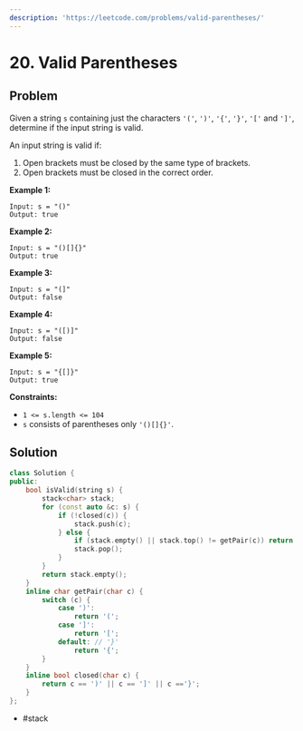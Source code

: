 ```yaml
---
description: 'https://leetcode.com/problems/valid-parentheses/'
---
```


# 20. Valid Parentheses

## Problem

Given a string `s` containing just the characters `'('`, `')'`, `'{'`, `'}'`, `'['` and `']'`, determine if the input string is valid.

An input string is valid if:

1. Open brackets must be closed by the same type of brackets.
2. Open brackets must be closed in the correct order.

**Example 1:**

```text
Input: s = "()"
Output: true
```

**Example 2:**

```text
Input: s = "()[]{}"
Output: true
```

**Example 3:**

```text
Input: s = "(]"
Output: false
```

**Example 4:**

```text
Input: s = "([)]"
Output: false
```

**Example 5:**

```text
Input: s = "{[]}"
Output: true
```

**Constraints:**

* `1 <= s.length <= 104`
* `s` consists of parentheses only `'()[]{}'`.

## Solution

```cpp
class Solution {
public:
    bool isValid(string s) {
        stack<char> stack;
        for (const auto &c: s) {
            if (!closed(c)) {
                stack.push(c);
            } else {
                if (stack.empty() || stack.top() != getPair(c)) return false;
                stack.pop();
            }
        }
        return stack.empty();
    }
    inline char getPair(char c) {
        switch (c) {
            case ')':
                return '(';
            case ']':
                return '[';
            default: // '}'
                return '{';
        }
    }
    inline bool closed(char c) {
        return c == ')' || c == ']' || c =='}';
    }
};
```

* \#stack

